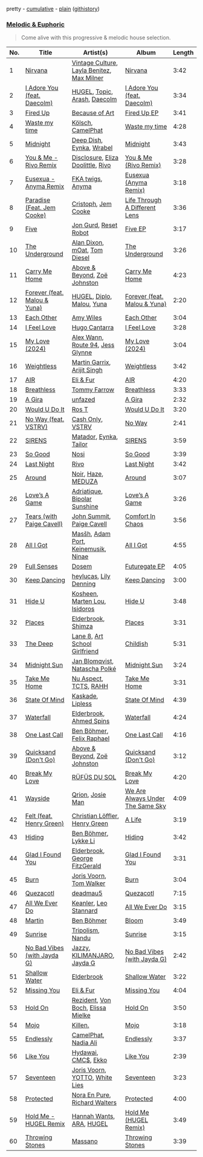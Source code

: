 pretty - [cumulative](/playlists/cumulative/Melodic%20&%20Euphoric.md) - [plain](/playlists/plain/37i9dQZF1DWTiVLKoHQ1yC) ([githistory](https://github.githistory.xyz/vitokorn/spotify-playlist-archive/blob/master/playlists/plain/37i9dQZF1DWTiVLKoHQ1yC))
### [Melodic & Euphoric](https://open.spotify.com/playlist/37i9dQZF1DWTiVLKoHQ1yC)

> Come alive with this progressive & melodic house selection.

| No. | Title | Artist(s) | Album | Length |
|---|---|---|---|---|
| 1 | [Nirvana](https://open.spotify.com/track/64jx6PV3hXstEZ7hggGeKw) | [Vintage Culture](https://open.spotify.com/artist/28uJnu5EsrGml2tBd7y8ts), [Layla Benitez](https://open.spotify.com/artist/3StMSo3rzsZBfuGaGLq3IE), [Max Milner](https://open.spotify.com/artist/0WFFfBGhY0aC6MQiQ1UQi8) | [Nirvana](https://open.spotify.com/album/1ZohrB8KSfWMc0yNkymR93) | 3:42 |
| 2 | [I Adore You (feat. Daecolm)](https://open.spotify.com/track/5nPbKG04fhLkIAjcPFaZq7) | [HUGEL](https://open.spotify.com/artist/5PlfkPxwCpRRWQJBxCa0By), [Topic](https://open.spotify.com/artist/0u6GtibW46tFX7koQ6uNJZ), [Arash](https://open.spotify.com/artist/7hQmAXAzWI6D350VTgkKTG), [Daecolm](https://open.spotify.com/artist/1IFAU4mznUcfPVP9z2c24N) | [I Adore You (feat. Daecolm)](https://open.spotify.com/album/5MrdEMJrBnauBJsd1nYY00) | 3:34 |
| 3 | [Fired Up](https://open.spotify.com/track/2kSl1V6RTeo1cPTCoHGUp9) | [Because of Art](https://open.spotify.com/artist/4Cmrx83CCgN8X1hkyhkUkq) | [Fired Up EP](https://open.spotify.com/album/34SA5C8Glp1JcvvVZbUHne) | 3:41 |
| 4 | [Waste my time](https://open.spotify.com/track/4xCLq4cUWXD5FZS7sRImSL) | [Kölsch](https://open.spotify.com/artist/2D9Oe8R9UhbMvFAsMJpXj0), [CamelPhat](https://open.spotify.com/artist/240wlM8vDrf6S4zCyzGj2W) | [Waste my time](https://open.spotify.com/album/3VsSZzexEbHqQu1hfDrpEY) | 4:28 |
| 5 | [Midnight](https://open.spotify.com/track/4gqpWEfLRR1cldkjN1mh5q) | [Deep Dish](https://open.spotify.com/artist/720JYpdCgHuTmDeryW0wEA), [Eynka](https://open.spotify.com/artist/0yG65Hobg0EEGfxqfFq4Jg), [Wrabel](https://open.spotify.com/artist/7r2uG6BlFXKcwmh9ItqlII) | [Midnight](https://open.spotify.com/album/78SHmchzpBWJ9Gt3bLL5CI) | 3:43 |
| 6 | [You & Me - Rivo Remix](https://open.spotify.com/track/0xoYZ45fgTfyQYREZPN7Sa) | [Disclosure](https://open.spotify.com/artist/6nS5roXSAGhTGr34W6n7Et), [Eliza Doolittle](https://open.spotify.com/artist/14L5rpGTLVUz1pD8fUeJB1), [Rivo](https://open.spotify.com/artist/2NrprO4CludRmaWtpqud10) | [You & Me (Rivo Remix)](https://open.spotify.com/album/3QIGpfgWXKujfMaecgKV9u) | 3:28 |
| 7 | [Eusexua - Anyma Remix](https://open.spotify.com/track/6uS58ykUmaKr8YWIecDPP6) | [FKA twigs](https://open.spotify.com/artist/6nB0iY1cjSY1KyhYyuIIKH), [Anyma](https://open.spotify.com/artist/4iBwchw0U0GZv5RfVYSMxN) | [Eusexua (Anyma Remix)](https://open.spotify.com/album/3XNLi9xalekB3v4swIj7zN) | 3:18 |
| 8 | [Paradise (Feat. Jem Cooke)](https://open.spotify.com/track/6IB7ACtFpfxFbUR06pA7Xc) | [Cristoph](https://open.spotify.com/artist/532SqCIYmJyXEdEiCJLgYG), [Jem Cooke](https://open.spotify.com/artist/0AkL5tzM3UsDlWak9E0OwH) | [Life Through A Different Lens](https://open.spotify.com/album/4qkVLM1dHnydhcWUOg6U4A) | 3:36 |
| 9 | [Five](https://open.spotify.com/track/1AyWOwYZStmF5jtgNThUWd) | [Jon Gurd](https://open.spotify.com/artist/2Nd5J1iedlzuNp32YYNuAl), [Reset Robot](https://open.spotify.com/artist/7hmPLllWGkE1X101Wv4vb3) | [Five EP](https://open.spotify.com/album/1d1C5lZ34OxnzawtsFMnCD) | 3:17 |
| 10 | [The Underground](https://open.spotify.com/track/7wGmPBuP4YuLGd8VBr3tXT) | [Alan Dixon](https://open.spotify.com/artist/0yEnnivHzCPxaTfNbWjV7x), [mOat](https://open.spotify.com/artist/5cwcCt2XL9QIC0yZy33Fds), [Tom Diesel](https://open.spotify.com/artist/7rolJUC0OEHjIesmKcAGKX) | [The Underground](https://open.spotify.com/album/1EVXcljYwqRs05PCzODyWB) | 3:26 |
| 11 | [Carry Me Home](https://open.spotify.com/track/0lbDwXKepk4wbsklVuUJMs) | [Above & Beyond](https://open.spotify.com/artist/10gzBoINW3cLJfZUka8Zoe), [Zoë Johnston](https://open.spotify.com/artist/3dWyWwLvZWsWtXZHhmAiFL) | [Carry Me Home](https://open.spotify.com/album/04lXOT3XeBqnKkuQlslh9e) | 4:23 |
| 12 | [Forever (feat. Malou & Yuna)](https://open.spotify.com/track/0WS1qLcXKsCGt5e3dqq30S) | [HUGEL](https://open.spotify.com/artist/5PlfkPxwCpRRWQJBxCa0By), [Diplo](https://open.spotify.com/artist/5fMUXHkw8R8eOP2RNVYEZX), [Malou](https://open.spotify.com/artist/5mU7ohKXRejACFS8eZIixp), [Yuna](https://open.spotify.com/artist/3kHVioJpVxlazAAKQ64pC1) | [Forever (feat. Malou & Yuna)](https://open.spotify.com/album/4nXpTQXjFGtB5n3vC76IBR) | 2:20 |
| 13 | [Each Other](https://open.spotify.com/track/7L9XqPFJeHkl6g8fdjyHUA) | [Amy Wiles](https://open.spotify.com/artist/4ztolv1NbTfNxSjS1EgtOX) | [Each Other](https://open.spotify.com/album/47Rrq2YDYjBVgkEqvhsApv) | 3:04 |
| 14 | [I Feel Love](https://open.spotify.com/track/2b65InUDd78nPS9fbuElA0) | [Hugo Cantarra](https://open.spotify.com/artist/7bI21Y9xsFRFVtt3cWf73n) | [I Feel Love](https://open.spotify.com/album/2uGKUwthbzObN2reu5PwIV) | 3:28 |
| 15 | [My Love (2024)](https://open.spotify.com/track/2nljjiWhzVIugb5vgEMQQk) | [Alex Wann](https://open.spotify.com/artist/6PTNNcLg90Kkl89JcEwKhT), [Route 94](https://open.spotify.com/artist/1dgdvbogmctybPrGEcnYf6), [Jess Glynne](https://open.spotify.com/artist/4ScCswdRlyA23odg9thgIO) | [My Love (2024)](https://open.spotify.com/album/73PdhRzMikkkImZ4qHOzZ3) | 3:04 |
| 16 | [Weightless](https://open.spotify.com/track/3ZDr3LJNCHailBSkpc29SF) | [Martin Garrix](https://open.spotify.com/artist/60d24wfXkVzDSfLS6hyCjZ), [Arijit Singh](https://open.spotify.com/artist/4YRxDV8wJFPHPTeXepOstw) | [Weightless](https://open.spotify.com/album/1hRQTykXLhpCU8QGBLWVh8) | 3:42 |
| 17 | [AIR](https://open.spotify.com/track/3gSIjJhFk9GjUsgD7QjdrF) | [Eli & Fur](https://open.spotify.com/artist/5CkVLGKUJkIc1pmSk10QP4) | [AIR](https://open.spotify.com/album/18gB7JgKL82pJ2SVBsNL2T) | 4:20 |
| 18 | [Breathless](https://open.spotify.com/track/0GQmnz0xpeLQ4y9dKiafiz) | [Tommy Farrow](https://open.spotify.com/artist/48PJbNNOaXy5gbHGHlar5T) | [Breathless](https://open.spotify.com/album/3rNhB5jC0pWBtandXlCcxY) | 3:33 |
| 19 | [A Gira](https://open.spotify.com/track/5QwJtoSfJqEPHlNCm46uex) | [unfazed](https://open.spotify.com/artist/6Wum1TGlR5ndmClcDmHeg0) | [A Gira](https://open.spotify.com/album/2rC25GOtlshiG5XOkXIh1E) | 2:32 |
| 20 | [Would U Do It](https://open.spotify.com/track/6AQzxZbS8FYy9UMsaaxa9a) | [Ros T](https://open.spotify.com/artist/4sG0aI4xrubRmrdWBIn4RO) | [Would U Do It](https://open.spotify.com/album/3hgH2quMmxpp2pyOQ1VYgJ) | 3:20 |
| 21 | [No Way (feat. VSTRV)](https://open.spotify.com/track/6P6QpKhOiESf2YvyNYzkkl) | [Cash Only](https://open.spotify.com/artist/3YCvK0FOrGJifQmDc12PVE), [VSTRV](https://open.spotify.com/artist/463HBoPaLcwXy2xva2BP30) | [No Way](https://open.spotify.com/album/2RLmwbB9aPbkkpgdcvwQTq) | 2:41 |
| 22 | [SIRENS](https://open.spotify.com/track/6UeKPEz9gwJspxaBghbDtP) | [Matador](https://open.spotify.com/artist/1UcYY5JDPe05nqjODiVkx1), [Eynka](https://open.spotify.com/artist/0yG65Hobg0EEGfxqfFq4Jg), [Tailor](https://open.spotify.com/artist/2Qf8oz2NeIs8FVCJSsXkWH) | [SIRENS](https://open.spotify.com/album/2c024miAnDvDyoZg3PlKQK) | 3:59 |
| 23 | [So Good](https://open.spotify.com/track/2S9jqUEI9fiDNtSH707KR4) | [Nosi](https://open.spotify.com/artist/4XECs6DHU3xRrr0uydWY2R) | [So Good](https://open.spotify.com/album/4XdGFi19TK15rVAH9MiFBE) | 3:39 |
| 24 | [Last Night](https://open.spotify.com/track/2fr3zUXQFLztUhpfBu6Wpq) | [Rivo](https://open.spotify.com/artist/2NrprO4CludRmaWtpqud10) | [Last Night](https://open.spotify.com/album/61FSTdvDNl2fNqdGKTrXib) | 3:42 |
| 25 | [Around](https://open.spotify.com/track/0qDYl6Bj6oTuaBLNKZfuHb) | [Noir](https://open.spotify.com/artist/2rHW9XpYMGsHj7BmAOSmr9), [Haze](https://open.spotify.com/artist/339nH3LvJ62PHz7OXYAYwd), [MEDUZA](https://open.spotify.com/artist/0xRXCcSX89eobfrshSVdyu) | [Around](https://open.spotify.com/album/4ANmjIhAGKLPOl9F3NrqWC) | 3:07 |
| 26 | [Love’s A Game](https://open.spotify.com/track/0ytQmrJaRbb6Ogw1C55sV5) | [Adriatique](https://open.spotify.com/artist/02DWGcShQivFepRvGJ7xhB), [Bipolar Sunshine](https://open.spotify.com/artist/0CjWKoS55T7DOt0HJuwF1H) | [Love’s A Game](https://open.spotify.com/album/0OuwtqtwwnHQRwwwJ2Kdcd) | 3:26 |
| 27 | [Tears (with Paige Cavell)](https://open.spotify.com/track/2NKwz3gyK8da44pR2ZbiM1) | [John Summit](https://open.spotify.com/artist/7kNqXtgeIwFtelmRjWv205), [Paige Cavell](https://open.spotify.com/artist/6K3xqGQiS7BLYG6llkAF24) | [Comfort In Chaos](https://open.spotify.com/album/2pHm3ZP2R3phzCYi7ilGN2) | 3:56 |
| 28 | [All I Got](https://open.spotify.com/track/2LMK2xLfWLKbfjZgtBWByM) | [Masšh](https://open.spotify.com/artist/6QRqfE9Na7BRYG1mxRYqGs), [Adam Port](https://open.spotify.com/artist/2loEsOijJ6XiGzWYFXMIRk), [Keinemusik](https://open.spotify.com/artist/26WKgv73kRHD0gEDKD1i8j), [Ninae](https://open.spotify.com/artist/5aTBULJ6efMF1VyzcxMXa6) | [All I Got](https://open.spotify.com/album/7Mmq6Qpis7mg3g8j4uzBTL) | 4:55 |
| 29 | [Full Senses](https://open.spotify.com/track/7HPqSOqNJDY0D0x4S2DUEl) | [Dosem](https://open.spotify.com/artist/0zmnkCTbAxYsZAMIqXEzfS) | [Futuregate EP](https://open.spotify.com/album/2144wrwR6t8gSTZWIkAYSZ) | 4:05 |
| 30 | [Keep Dancing](https://open.spotify.com/track/0WYihY6WRZeHYixHV6cMSP) | [heylucas](https://open.spotify.com/artist/4hheW577K2nAMAwDuTGAA4), [Lily Denning](https://open.spotify.com/artist/3gY5phLoPwEPBcHXck53XX) | [Keep Dancing](https://open.spotify.com/album/7478dTxcx2Gg9zuoKLF3RG) | 3:00 |
| 31 | [Hide U](https://open.spotify.com/track/4V5CI7i0zZJxXUgwzfjuDI) | [Kosheen](https://open.spotify.com/artist/5squ8uM6fhMQY71t9xobJC), [Marten Lou](https://open.spotify.com/artist/7MmHXD2ESooP0XdgrVuKTK), [Isidoros](https://open.spotify.com/artist/7mruJTmwlBJyHBAdnMtCrb) | [Hide U](https://open.spotify.com/album/1M1V1AUFqCvUMqREoveuAG) | 3:48 |
| 32 | [Places](https://open.spotify.com/track/2YiczArWQL4ScWgYrX7AXw) | [Elderbrook](https://open.spotify.com/artist/2vf4pRsEY6LpL5tKmqWb64), [Shimza](https://open.spotify.com/artist/0WHbjg8hVel1R9kq5794HX) | [Places](https://open.spotify.com/album/0ztVQzAWvrm8HBVwebIsyM) | 3:31 |
| 33 | [The Deep](https://open.spotify.com/track/71RUnMMD5MX4ew96dMDCl4) | [Lane 8](https://open.spotify.com/artist/27gtK7m9vYwCyJ04zz0kIb), [Art School Girlfriend](https://open.spotify.com/artist/3rtvvt1kuQ4luEWq8epaHD) | [Childish](https://open.spotify.com/album/2tj4SjIgpp92mAT2wtiDoZ) | 5:31 |
| 34 | [Midnight Sun](https://open.spotify.com/track/5H5wa2EQJyOkR0ghHZDcNI) | [Jan Blomqvist](https://open.spotify.com/artist/5wMlMjOLeJfS5DfxqGfm83), [Natascha Polké](https://open.spotify.com/artist/5FLN3H4PiuUQMmFzGmcQ96) | [Midnight Sun](https://open.spotify.com/album/7rsuL0QKTG0jAceR17H1uZ) | 3:24 |
| 35 | [Take Me Home](https://open.spotify.com/track/595mcofiqQr4E0Ihpr5ZMA) | [Nu Aspect](https://open.spotify.com/artist/4NhRml5ZOfNaYJAHUE0XwT), [TCTS](https://open.spotify.com/artist/1mFGfrveXbpolppPgO29Io), [RAHH](https://open.spotify.com/artist/1WR2sls6n0N1usqywvysnX) | [Take Me Home](https://open.spotify.com/album/0XDch3owENNks3bapuFjAs) | 3:31 |
| 36 | [State Of Mind](https://open.spotify.com/track/769a3KrWIeyqIeAsKSyq2Y) | [Kaskade](https://open.spotify.com/artist/6TQj5BFPooTa08A7pk8AQ1), [Lipless](https://open.spotify.com/artist/0XmmX4fE4SiRMu3ICsP5sA) | [State Of Mind](https://open.spotify.com/album/3l1Cs2OVHkj5aLiFHyOlDg) | 4:39 |
| 37 | [Waterfall](https://open.spotify.com/track/5XJvzlRR2FnsObtoYy6qoy) | [Elderbrook](https://open.spotify.com/artist/2vf4pRsEY6LpL5tKmqWb64), [Ahmed Spins](https://open.spotify.com/artist/4jercY4pUhY6jB8eQjpVJV) | [Waterfall](https://open.spotify.com/album/4S4VjEK6SsnM7kVDy4w5Yx) | 4:24 |
| 38 | [One Last Call](https://open.spotify.com/track/30nygP64gBZqbLoWC72vNq) | [Ben Böhmer](https://open.spotify.com/artist/5tDjiBYUsTqzd0RkTZxK7u), [Felix Raphael](https://open.spotify.com/artist/4nknUpUYu4baxWwkunq81Z) | [One Last Call](https://open.spotify.com/album/4P5fu99YdeoP7K29RyOvyy) | 4:16 |
| 39 | [Quicksand (Don't Go)](https://open.spotify.com/track/31bZ1mzfyByfW5uPw1lxT7) | [Above & Beyond](https://open.spotify.com/artist/10gzBoINW3cLJfZUka8Zoe), [Zoë Johnston](https://open.spotify.com/artist/3dWyWwLvZWsWtXZHhmAiFL) | [Quicksand (Don't Go)](https://open.spotify.com/album/0WCqTOZHxoqdZBkwuyXZEC) | 3:12 |
| 40 | [Break My Love](https://open.spotify.com/track/3tqyv30P7pO53IAIUo8IeN) | [RÜFÜS DU SOL](https://open.spotify.com/artist/5Pb27ujIyYb33zBqVysBkj) | [Break My Love](https://open.spotify.com/album/52LgW9Zy9r1T3uVsT07Y6Y) | 4:20 |
| 41 | [Wayside](https://open.spotify.com/track/41BRWHGuqEcSZszacBBCld) | [Qrion](https://open.spotify.com/artist/0bGDTQ78MVgI5Snqo9KJZw), [Josie Man](https://open.spotify.com/artist/1bkxOwOWP9R4SzB6poMhtQ) | [We Are Always Under The Same Sky](https://open.spotify.com/album/0SpZZ8NyMsk2xlKrp9rBkJ) | 4:09 |
| 42 | [Felt (feat. Henry Green)](https://open.spotify.com/track/6aZdYHEp6dkDOczK60y41d) | [Christian Löffler](https://open.spotify.com/artist/3tSvlEzeDnVbQJBTkIA6nO), [Henry Green](https://open.spotify.com/artist/0VbDAlm2KUlKI5UhXRBKWp) | [A Life](https://open.spotify.com/album/4NFeATnC0BhLtvXInTdO9R) | 3:19 |
| 43 | [Hiding](https://open.spotify.com/track/3kFnwZHnMMNeO2YpOZyZVw) | [Ben Böhmer](https://open.spotify.com/artist/5tDjiBYUsTqzd0RkTZxK7u), [Lykke Li](https://open.spotify.com/artist/6oBm8HB0yfrIc9IHbxs6in) | [Hiding](https://open.spotify.com/album/0bmziZNLLEcA5Av2v3DgHx) | 3:42 |
| 44 | [Glad I Found You](https://open.spotify.com/track/4D7WGniYHsapNrosDX8KDK) | [Elderbrook](https://open.spotify.com/artist/2vf4pRsEY6LpL5tKmqWb64), [George FitzGerald](https://open.spotify.com/artist/3KOHpygRuo1ruQAbEneR3t) | [Glad I Found You](https://open.spotify.com/album/5zB2w539G0UD6sGpnevP07) | 3:31 |
| 45 | [Burn](https://open.spotify.com/track/6Qjj2GM9yVFD4mM9L3EfUx) | [Joris Voorn](https://open.spotify.com/artist/4jGpKAmwvU263l0tUh4xKU), [Tom Walker](https://open.spotify.com/artist/7z2avKuuiMAT4XZJFv8Rvh) | [Burn](https://open.spotify.com/album/4VoDJLEzNcvNIMDSZ684yk) | 3:04 |
| 46 | [Quezacotl](https://open.spotify.com/track/24jPquymYcAxmOUXwjJwLk) | [deadmau5](https://open.spotify.com/artist/2CIMQHirSU0MQqyYHq0eOx) | [Quezacotl](https://open.spotify.com/album/1wU8NaPgbgLvsK8tUA2t2z) | 7:15 |
| 47 | [All We Ever Do](https://open.spotify.com/track/1J0k2Hz5YkuMwpUG2bOxjw) | [Keanler](https://open.spotify.com/artist/1TMkg5qcE49Wc66pPls4NK), [Leo Stannard](https://open.spotify.com/artist/37fzXndf2fxVrk7qarhyo0) | [All We Ever Do](https://open.spotify.com/album/3pOmkq9d9mm07H7iVYrZjV) | 3:15 |
| 48 | [Martin](https://open.spotify.com/track/6o9cf8uFietnTZLtSGCvHH) | [Ben Böhmer](https://open.spotify.com/artist/5tDjiBYUsTqzd0RkTZxK7u) | [Bloom](https://open.spotify.com/album/57OLEpkhCXysV9FWrSbwid) | 3:49 |
| 49 | [Sunrise](https://open.spotify.com/track/5B4s1YdlPmrvw0ezwn4Dsb) | [Tripolism](https://open.spotify.com/artist/18JlbX3l0yzlwdnQVJrLsp), [Nandu](https://open.spotify.com/artist/5Kf73Whb7MShPJMFlvv8k0) | [Sunrise](https://open.spotify.com/album/3jL6JX0ASVF3UX9P8mZQdV) | 3:15 |
| 50 | [No Bad Vibes (with Jayda G)](https://open.spotify.com/track/4DK8lTWgFCZRcErLgHQXWl) | [Jazzy](https://open.spotify.com/artist/7zAAwgV5Wqmvpb4GzvlRkP), [KILIMANJARO](https://open.spotify.com/artist/4QGD0m9AGZixhuPAzaBeD7), [Jayda G](https://open.spotify.com/artist/3NKVm2Jedcf6ibJr6pMUVx) | [No Bad Vibes (with Jayda G)](https://open.spotify.com/album/7m26pLm2a8SYagLBTD1I8W) | 2:42 |
| 51 | [Shallow Water](https://open.spotify.com/track/74gSgOTNzmotJKcyKRpjom) | [Elderbrook](https://open.spotify.com/artist/2vf4pRsEY6LpL5tKmqWb64) | [Shallow Water](https://open.spotify.com/album/4cMVEtKn0ikqpYrHpHq89w) | 3:22 |
| 52 | [Missing You](https://open.spotify.com/track/7ILwo5dXAT8FcgfFJKWgFq) | [Eli & Fur](https://open.spotify.com/artist/5CkVLGKUJkIc1pmSk10QP4) | [Missing You](https://open.spotify.com/album/1Ff0i6vVZC1JJGnRc1MZST) | 4:04 |
| 53 | [Hold On](https://open.spotify.com/track/6PhDLktpvEInsEyJlStBdf) | [Rezident](https://open.spotify.com/artist/0hzZTaZ59eR5lESXHRVgkc), [Von Boch](https://open.spotify.com/artist/7cR62TCmcorAdyny40NsP0), [Elissa Mielke](https://open.spotify.com/artist/0pu3ESGhCGupolNCwxDCOw) | [Hold On](https://open.spotify.com/album/4NaRLbBHxXA9nqPSwm7ELk) | 3:50 |
| 54 | [Mojo](https://open.spotify.com/track/1TUwu9RxQ8d7jbLBjow84b) | [Killen.](https://open.spotify.com/artist/0faVSLrVTvEXkpSVBUQ3Wt) | [Mojo](https://open.spotify.com/album/2Hm8DVrE5D2jTdS19n9Q2d) | 3:18 |
| 55 | [Endlessly](https://open.spotify.com/track/6QeO1fYyKamrW3JcdlfSoP) | [CamelPhat](https://open.spotify.com/artist/240wlM8vDrf6S4zCyzGj2W), [Nadia Ali](https://open.spotify.com/artist/1C60viSZv6BoYtrnkZ44g5) | [Endlessly](https://open.spotify.com/album/1xxj3i8zJ8a9mFIf23ymLv) | 3:37 |
| 56 | [Like You](https://open.spotify.com/track/5cTXoEwwSBUchuNGeURbZT) | [Hydawai](https://open.spotify.com/artist/5adV10VCaQCO3HJLlVQiFZ), [CMC$](https://open.spotify.com/artist/78DWNk8gFHU30TGITAgbM7), [Ekko](https://open.spotify.com/artist/4QKGlPUIuL7IzE4vsVwIu6) | [Like You](https://open.spotify.com/album/1K6suHCZSSwuZucm6H8ypP) | 2:39 |
| 57 | [Seventeen](https://open.spotify.com/track/7JWcNzIEvT4YIS0hplWZBs) | [Joris Voorn](https://open.spotify.com/artist/4jGpKAmwvU263l0tUh4xKU), [YOTTO](https://open.spotify.com/artist/5Dyfxq0ZrFjjeFBdSNxDbo), [White Lies](https://open.spotify.com/artist/6ssXMmc5EOUrauZxirM910) | [Seventeen](https://open.spotify.com/album/18n4STVyi9RQAlFSYINDf3) | 3:23 |
| 58 | [Protected](https://open.spotify.com/track/1cRRIRrUiPnLOvsnWNhoH9) | [Nora En Pure](https://open.spotify.com/artist/24DO0PijjITGIEWsO8XaPs), [Richard Walters](https://open.spotify.com/artist/3rUqgY188kWz0hKkqnpk9F) | [Protected](https://open.spotify.com/album/4MOIA5rcy0XfN7kRWmSukG) | 4:00 |
| 59 | [Hold Me - HUGEL Remix](https://open.spotify.com/track/0seRK4ZwnDsM2mNhbjmA3e) | [Hannah Wants](https://open.spotify.com/artist/7sK4hnuUOXw6VStDw0q8NI), [ARA](https://open.spotify.com/artist/2hhItOB9DuMhxXkU26wgZK), [HUGEL](https://open.spotify.com/artist/5PlfkPxwCpRRWQJBxCa0By) | [Hold Me (HUGEL Remix)](https://open.spotify.com/album/4urqiH5imumvebwWjvkbGD) | 3:49 |
| 60 | [Throwing Stones](https://open.spotify.com/track/1IWIcqxOyoCDnzRHKTc1F5) | [Massano](https://open.spotify.com/artist/6htWLP8aiuf19FYMA4VQAZ) | [Throwing Stones](https://open.spotify.com/album/1oqD3HkCzU48MmKANuFb6c) | 3:39 |